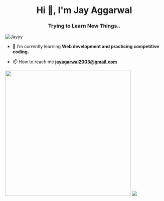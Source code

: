 <h1 align="center">Hi 👋, I'm Jay Aggarwal</h1>
<h3 align="center">Trying to Learn New Things..</h3>

<p align="left"> <img src="https://komarev.com/ghpvc/?username=Jedi-24&label=Profile%20views&color=0e75b6&style=flat" alt="Jayyy" /> </p>

- 🌱 I’m currently learning **Web development and practicing competitive coding.**

- 📫 How to reach me **jayagarwal2003@gmail.com**

<!-- <h3 align="left">Connect with me:</h3>
<p align="left">

<a href="https://twitter.com/adityas04344468" target="blank"><img align="center" src="https://cdn.jsdelivr.net/npm/simple-icons@3.0.1/icons/twitter.svg" alt="adityas04344468" height="30" width="40" /></a>
<a href="https://linkedin.com/in/adityaa11233" target="blank"><img align="center" src="https://cdn.jsdelivr.net/npm/simple-icons@3.0.1/icons/linkedin.svg" alt="adityaa11233" height="30" width="40" /></a>
<a href="https://fb.com/profile.php?id=100049036092040" target="blank"><img align="center" src="https://cdn.jsdelivr.net/npm/simple-icons@3.0.1/icons/facebook.svg" alt="profile.php?id=100049036092040" height="30" width="40" /></a>
<a href="https://instagram.com/adi_srivastava123" target="blank"><img align="center" src="https://cdn.jsdelivr.net/npm/simple-icons@3.0.1/icons/instagram.svg" alt="adi_srivastava123" height="30" width="40" /></a> -->

</p>

<img src="https://github-readme-stats.vercel.app/api?username=Jedi-24&show_icons=true&theme=dracula" width="400">

<img src="https://github-readme-stats.vercel.app/api/top-langs/?username=Jedi-24&theme=tokyonight">
